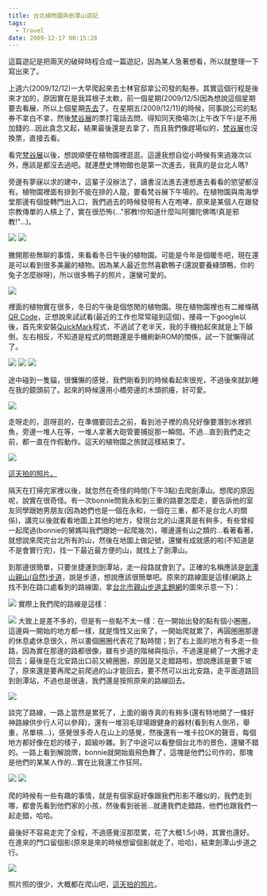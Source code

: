 ```yaml
---
title: 台北植物園與劍潭山遊記
tags:
  - Travel
date: 2009-12-17 00:15:28
---
```


這篇遊記是把兩天的破碎時程合成一篇遊記，因為某人急著想看，所以就整理一下寫出來了。

上週六(2009/12/12)一大早爬起來去士林官邸拿公司發的點券。其實這個行程是後來才加的，原因實在是我耳根子太軟，前一個星期(2009/12/5)因為想說這個星期要去看展，所以上個星期[先去](http://photo.xuite.net/retsamsu/3692962)了。在星期五(2009/12/11)的時候，同事說公司的點券不拿白不拿，然後[梵谷展](http://vangogh.ishow.gmg.tw/)的票打電話去問，得知同天換場次(上午改下午)是不用加錢的...因此貪念又起，結果最後還是去拿了，而且我們像趕場似的，[梵谷展](http://vangogh.ishow.gmg.tw/)也沒換票，直接去看。

看完[梵谷展](http://vangogh.ishow.gmg.tw/)以後，想說順便在植物園裡逛逛。這邊我想自從小時候有來過幾次以外，應該是都沒去過吧。就連歷史博物館也是第一次進去，我真的是台北人嗎?

旁邊有夢寐以求的建中，這輩子沒辦法了，讀書沒法進去連想進去看看的慾望都沒有。植物園裡面有排到不能在排的人龍，要看梵谷展下午場的。在植物園與南海學堂那邊有個旋轉門出入口，我們過去的時候發現有人在咆哮，原來是某個人在跟發宗教傳單的人槓上了，實在很恐怖(..."邪教!你知道什麼叫阿彌陀佛嗎!真是邪教!"...)。

[![](http://e.share.photo.xuite.net/retsamsu/1e23269/3709597/140762060_m.jpg)](http://photo.xuite.net/_r9009/retsamsu/3709597/1.jpg)
[![](http://e.share.photo.xuite.net/retsamsu/1e23283/3709597/140762086_m.jpg)](http://photo.xuite.net/_r9009/retsamsu/3709597/3.jpg)

撇開那些無聊的事情，來看看冬日午後的植物園。可能是今年是個暖冬吧，現在還是可以看到很多美麗的植物。因為某人最近忽然喜歡鴨子(還說要養綠頭鴨，你的兔子怎麼辦呀)，所以很多鴨子的照片，還蠻可愛的。

[![](http://e.share.photo.xuite.net/retsamsu/1e232f3/3709597/140762198_m.jpg)](http://photo.xuite.net/_r9009/retsamsu/3709597/10.jpg)

裡面的植物實在很多，冬日的午後是個悠閒的植物園。現在植物園裡也有二維條碼[QR Code](http://zh.wikipedia.org/wiki/QR%E7%A2%BC)，正想說來試試看(最近的工作也常常碰到這個)，搜尋一下google以後，首先來安裝[QuickMark](http://www.quickmark.com.tw/default.asp)程式，不過試了老半天，我的手機拍起來就是上下顛倒，左右相反，不知道是程式的問題還是手機刷新ROM的關係，試一下就懶得試了。

[![](http://e.share.photo.xuite.net/retsamsu/1e23288/3709597/140762603_m.jpg)](http://photo.xuite.net/_r9009/retsamsu/3709597/21.jpg)
[![](http://e.share.photo.xuite.net/retsamsu/1e232bc/3709597/140762655_m.jpg)](http://photo.xuite.net/_r9009/retsamsu/3709597/22.jpg)
[![](http://e.share.photo.xuite.net/retsamsu/1e23241/3709597/140763300_m.jpg)](http://photo.xuite.net/_r9009/retsamsu/3709597/38.jpg)

途中碰到一隻貓，很慵懶的感覺，我們剛看到的時候看起來很兇，不過後來就趴睡在我的鏡頭前了。起來的時候還用小橋旁邊的木頭抓癢，好可愛。

[![](http://e.share.photo.xuite.net/retsamsu/1e2329a/3709597/140763133_m.jpg)](http://photo.xuite.net/_r9009/retsamsu/3709597/31.jpg)

走呀走的，逛呀逛的，在準備要回去之前，看到池子裡的鳥兒好像要潛到水裡抓魚，旁邊一堆人在等，一堆人拿著大砲管要捕捉那一瞬間。不過...直到我們走之前，都一直在作假動作。這天的植物園之旅就這樣結束了。

[![](http://e.share.photo.xuite.net/retsamsu/1e2323a/3709597/140766365_m.jpg)](http://photo.xuite.net/_r9009/retsamsu/3709597/86.jpg)

[這天拍的照片。](http://photo.xuite.net/retsamsu/3709597)

隔天在打掃完家裡以後，就忽然在奇怪的時間(下午3點)去爬劍潭山。想爬的原因呢，說實在很奇怪。有一次bonnie問我永和到三重的路要怎麼走，要告訴他的室友同學跟她男朋友(因為她們也是一個在永和，一個在三重，都不是台北人的關係)，講完以後就看看地圖上其他的地方，發現台北的山還真是有夠多，有些曾經一起爬過(bonnie的舅媽叫我們跟她一起爬幾次)，哪邊還有山之類的...看著看著，就想說來爬完台北所有的山，然後在地圖上做記號，還蠻有成就感的啦(不知道是不是會實行完)，找一下最近最方便的山，就找上了劍潭山。

到那邊很簡單，只要坐捷運到劍潭站，走一段路就會到了。正確的名稱應該是[劍潭山親山(自然)步道](http://naturet.ngo.org.tw/trail/10_ct/index.htm)，說是步道，想說應該很簡單吧。原來的路線圖是這樣(網路上找不到在路口處看到的路線圖，拿[台北市親山步道主題網](http://www.ed.taipei.gov.tw/cgi-bin/SM_theme?page=483a48d6)的圖來示意一下)：

[![](http://e.share.photo.xuite.net/retsamsu/1e232e6/3423409/140913717_m.jpg)](http://photo.xuite.net/_r9009/retsamsu/3423409/66.jpg)
實際上我們爬的路線是這樣：

[![](http://e.share.photo.xuite.net/retsamsu/1e232af/3423409/140913918_m.jpg)](http://photo.xuite.net/_r9009/retsamsu/3423409/67.jpg)
大致上是差不多的，但是有一些點不太一樣：在一開始出發的點有個小圈圈，這邊與一開始的地方都一樣，就是惰性又出來了，一開始爬就累了，再圓圈圈那邊的休息處休息很久，所以畫個圈圈代表花了點時間；到了右上面的地方有多走一些路，因為實在那邊的路都很像，雖有步道的階梯與指示，不過還是繞了一大圈才走回去；最後是在北安路出口前又繞圈圈，原因是又走錯路啦，想說應該是要下坡了，原來還是要再爬之前爬過的山才能回去，要不然可以出北安路，走平面道路回到劍潭站，不過也是很遠，我們還是按照原來的路線回去。

[![](http://e.share.photo.xuite.net/retsamsu/1e2324f/3709947/140768596_m.jpg)](http://photo.xuite.net/_r9009/retsamsu/3709947/2.jpg)

談完了路線，一路上當然是累死了，上面的廟寺真的有夠多(還有特地開了一條好神路線供步行人可以參拜)，還有一堆羽毛球場跟健身的器材(看到有人倒吊，舉重，吊單槓...)，感覺很多奇人在山上的感覺，然後還有一堆卡拉OK的聲音，每個地方都好像在尬的樣子，超級吵雜。到了中途可以看整個台北市的景色，還蠻不錯的。一路上看到解說牌，bonnie就開始眉飛色舞了，這塊是他們公司作的，那塊是他們的某某人作的...實在比我還工作狂阿。

[![](http://e.share.photo.xuite.net/retsamsu/1e23266/3709947/140768875_m.jpg)](http://photo.xuite.net/_r9009/retsamsu/3709947/7.jpg)
[![](http://e.share.photo.xuite.net/retsamsu/1e232d6/3709947/140768987_m.jpg)](http://photo.xuite.net/_r9009/retsamsu/3709947/9.jpg)

爬的時候有一些有趣的事情，就是有個家庭好像跟我們形影不離似的，我們走到哪，都會先看到他們家的小孩，然後看到爸爸...就連我們走錯路，他們也跟我們一起走錯，哈哈。

最後好不容易走完了全程，不過感覺沒那麼累，花了大概1.5小時，其實也還好。在進來的門口留個影(原來是來的時候想留個影就走了，哈哈)，結束劍潭山步道之行。

[![](http://e.share.photo.xuite.net/retsamsu/1e232ac/3709947/140769201_m.jpg)](http://photo.xuite.net/_r9009/retsamsu/3709947/14.jpg)

照片照的很少，大概都在爬山吧，[這天拍的照片](http://photo.xuite.net/retsamsu/3709947)。
